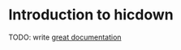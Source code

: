 # Introduction to hicdown

TODO: write [great documentation](http://jacobian.org/writing/what-to-write/)
